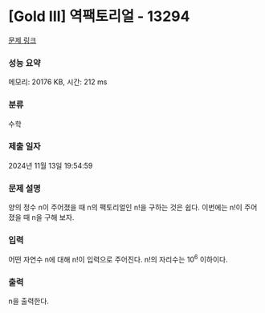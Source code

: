 # [Gold III] 역팩토리얼 - 13294 

[문제 링크](https://www.acmicpc.net/problem/13294) 

### 성능 요약

메모리: 20176 KB, 시간: 212 ms

### 분류

수학

### 제출 일자

2024년 11월 13일 19:54:59

### 문제 설명

<p>양의 정수 n이 주어졌을 때 n의 팩토리얼인 n!을 구하는 것은 쉽다. 이번에는 n!이 주어졌을 때 n을 구해 보자.</p>

### 입력 

 <p>어떤 자연수 n에 대해 n!이 입력으로 주어진다. n!의 자리수는 10<sup>6</sup> 이하이다.</p>

### 출력 

 <p>n을 출력한다.</p>

